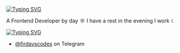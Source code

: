 [![Typing SVG](https://readme-typing-svg.herokuapp.com?color=%2336BCF7&lines=Hello+there+👋)](https://git.io/typing-svg)

A Frontend Developer by day ☼ I have a rest in the evening I work ☾



[![Typing SVG](https://readme-typing-svg.herokuapp.com?color=%2336BCF7&lines=Contact)](https://git.io/typing-svg)

- [@firdavscodes](https://telegram.com/firdavscodes) on Telegram 
